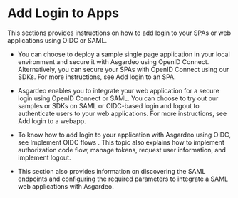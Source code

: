 # Add Login to Apps

This sections provides instructions on how to add login to your SPAs or web applications using OIDC or SAML.

- You can choose to deploy a sample single page application in your local environment and secure it with Asgardeo using OpenID Connect. Alternatively, you can secure your SPAs with OpenID Connect using our SDKs. For more instructions, see <a :href="$withBase('/guides/authentication/add-login-to-single-page-app/')">Add login to an SPA</a>.

- Asgardeo enables you to integrate your web application for a secure login using OpenID Connect or SAML. You can choose to try out our samples or SDKs on SAML or OIDC-based login and logout to authenticate users to your web applications. For more instructions, see <a :href="$withBase('/guides/authentication/add-login-to-web-app/')">Add login to a webapp</a>.


- To know how to add login to your application with Asgardeo using OIDC, see <a :href="$withBase('/guides/authentication/oidc/')">Implement OIDC flows</a> . This topic also explains how to implement authorization code flow, manage tokens, request user information, and implement logout.

- This section also provides information on discovering the SAML endpoints and configuring the required parameters to integrate a SAML web applications with Asgardeo.